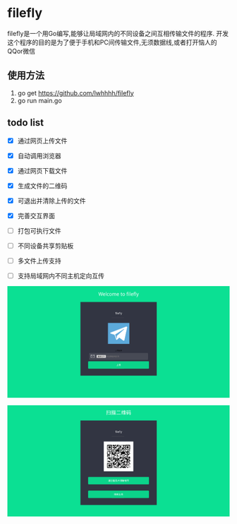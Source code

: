 # filefly

filefly是一个用Go编写,能够让局域网内的不同设备之间互相传输文件的程序.
开发这个程序的目的是为了便于手机和PC间传输文件,无须数据线,或者打开恼人的QQor微信

## 使用方法

1. go get https://github.com/lwhhhh/filefly
2. go run main.go

## todo list

- [x] 通过网页上传文件
- [x] 自动调用浏览器
- [x] 通过网页下载文件
- [x] 生成文件的二维码
- [x] 可退出并清除上传的文件
- [x] 完善交互界面
- [ ] 打包可执行文件
- [ ] 不同设备共享剪贴板
- [ ] 多文件上传支持
- [ ] 支持局域网内不同主机定向互传


![image](https://github.com/lwhhhh/filefly/raw/master/src/template/images/togithub1.png)

![image](https://github.com/lwhhhh/filefly/raw/master/src/template/images/togithub2.png)